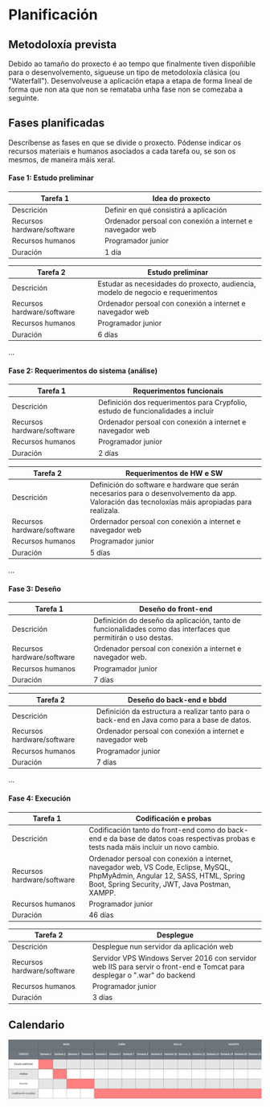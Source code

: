 # Planificación

## Metodoloxía prevista
Debido ao tamaño do proxecto é ao tempo que finalmente tiven dispoñible para o desenvolvemento, sigueuse un tipo de metodoloxía clásica (ou "Waterfall"). Desenvolveuse a aplicación etapa a etapa de forma lineal de forma que non ata que non se remataba unha fase non se comezaba a seguinte.

## Fases planificadas

Descríbense as fases en que se divide o proxecto.
Pódense indicar os recursos materiais e humanos asociados a cada tarefa ou, se son os mesmos, de maneira máis xeral.

#### Fase 1: Estudo preliminar

Tarefa 1| Idea do proxecto
-|-
Descrición| Definir en qué consistirá a aplicación
Recursos hardware/software| Ordenador persoal con conexión a internet e navegador web
Recursos humanos| Programador junior
Duración| 1 día

Tarefa 2| Estudo preliminar
-|-
Descrición| Estudar as necesidades do proxecto, audiencia, modelo de negocio e requerimentos
Recursos hardware/software| Ordenador persoal con conexión a internet e navegador web
Recursos humanos| Programador junior
Duración| 6 días

...

#### Fase 2: Requerimentos do sistema (análise)

Tarefa 1| Requerimentos funcionais
-|-
Descrición| Definición dos requerimentos para Crypfolio, estudo de funcionalidades a incluír
Recursos hardware/software| Ordenador persoal con conexión a internet e navegador web
Recursos humanos| Programador junior
Duración| 2 días

Tarefa 2| Requerimentos de HW e SW
-|-
Descrición| Definición do software e hardware que serán necesarios para o desenvolvemento da app. Valoración das tecnoloxías máis apropiadas para realizala.
Recursos hardware/software| Ordernador persoal con conexión a internet e navegador web
Recursos humanos| Programador junior
Duración| 5 días

...

#### Fase 3: Deseño

Tarefa 1| Deseño do front-end
-|-
Descrición| Definición do deseño da aplicación, tanto de funcionalidades como das interfaces que permitirán o uso destas.
Recursos hardware/software| Ordenador persoal con conexión a internet e navegador web.
Recursos humanos| Programador junior
Duración| 7 días

Tarefa 2| Deseño do back-end e bbdd
-|-
Descrición| Definición da estructura a realizar tanto para o back-end en Java como para a base de datos.
Recursos hardware/software| Ordenador persoal con conexión a internet e navegador web
Recursos humanos| Programador junior
Duración| 7 días

...


#### Fase 4: Execución

Tarefa 1| Codificación e probas
-|-
Descrición| Codificación tanto do front-end como do back-end e da base de datos coas respectivas probas e tests nada máis incluir un novo cambio.
Recursos hardware/software| Ordenador persoal con conexión a internet, navegador web, VS Code, Eclipse, MySQL, PhpMyAdmin, Angular 12, SASS, HTML, Spring Boot, Spring Security, JWT, Java Postman, XAMPP.
Recursos humanos| Programador junior
Duración| 46 días

Tarefa 2 | Desplegue
-|-
Descrición | Desplegue nun servidor da aplicación web
Recursos hardware/software |  Servidor VPS Windows Server 2016 con servidor web IIS para servir o front-end e Tomcat para desplegar o ".war" do backend
Recursos humanos | Programador junior
Duración | 3 días

## Calendario
![Diagrama de Gantt](img/gantt.png)
